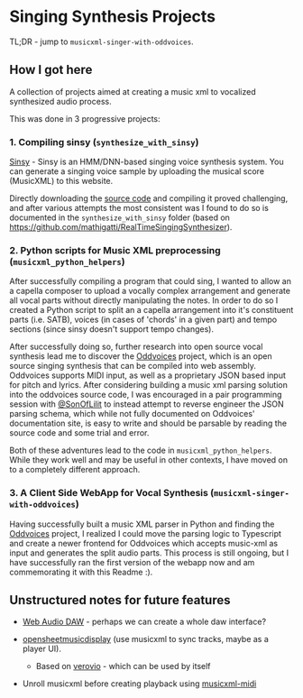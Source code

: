 # Singing Synthesis Projects

TL;DR - jump to `musicxml-singer-with-oddvoices`.

## How I got here

A collection of projects aimed at creating a music xml to vocalized synthesized audio process.

This was done in 3 progressive projects:


### 1. Compiling sinsy (`synthesize_with_sinsy`)

[Sinsy](https://www.sinsy.jp/) - Sinsy is an HMM/DNN-based singing voice synthesis system. You can generate a singing voice sample by uploading the musical score (MusicXML) to this website.

Directly downloading the [source code](https://sinsy.sourceforge.net/) and compiling it proved challenging, and after various attempts the most consistent was I found to do so is documented in the `synthesize_with_sinsy` folder (based on https://github.com/mathigatti/RealTimeSingingSynthesizer).

### 2. Python scripts for Music XML preprocessing (`musicxml_python_helpers`)

After successfully compiling a program that could sing, I wanted to allow an a capella composer to upload a vocally complex arrangement and generate all vocal parts without directly manipulating the notes. In order to do so I created a Python script to split an a capella arrangement into it's constituent parts (i.e. SATB), voices (in cases of 'chords' in a given part) and tempo sections (since sinsy doesn't support tempo changes).

After successfully doing so, further research into open source vocal synthesis lead me to discover the [Oddvoices](https://oddvoices.org/) project, which is an open source singing synthesis that can be compiled into web assembly. Oddvoices supports MIDI input, as well as a proprietary JSON based input for pitch and lyrics. After considering building a music xml parsing solution into the oddvoices source code, I was encouraged in a pair programming session with [@SonOfLilit](https://github.com/SonOfLilit) to instead attempt to reverse engineer the JSON parsing schema, which while not fully documented on Oddvoices' documentation site, is easy to write and should be parsable by reading the source code and some trial and error.

Both of these adventures lead to the code in `musicxml_python_helpers`. While they work well and may be useful in other contexts, I have moved on to a completely different approach.


### 3. A Client Side WebApp for Vocal Synthesis (`musicxml-singer-with-oddvoices`)

Having successfully built a music XML parser in Python and finding the [Oddvoices](https://gitlab.com/oddvoices/oddvoices/) project, I realized I could move the parsing logic to Typescript and create a newer frontend for Oddvoices which accepts music-xml as input and generates the split audio parts. This process is still ongoing, but I have successfully ran the first version of the webapp now and am commemorating it with this Readme :).


## Unstructured notes for future features

- [Web Audio DAW](https://github.com/rserota/wad) - perhaps we can create a whole daw interface?

- [opensheetmusicdisplay](https://github.com/opensheetmusicdisplay/opensheetmusicdisplay) (use musicxml to sync tracks, maybe as a player UI).

  - Based on [verovio](https://github.com/rism-digital/verovio) - which can be used by itself

- Unroll musicxml before creating playback using [musicxml-midi](https://github.com/infojunkie/musicxml-midi/blob/main/src/xsl/unroll.xsl)
